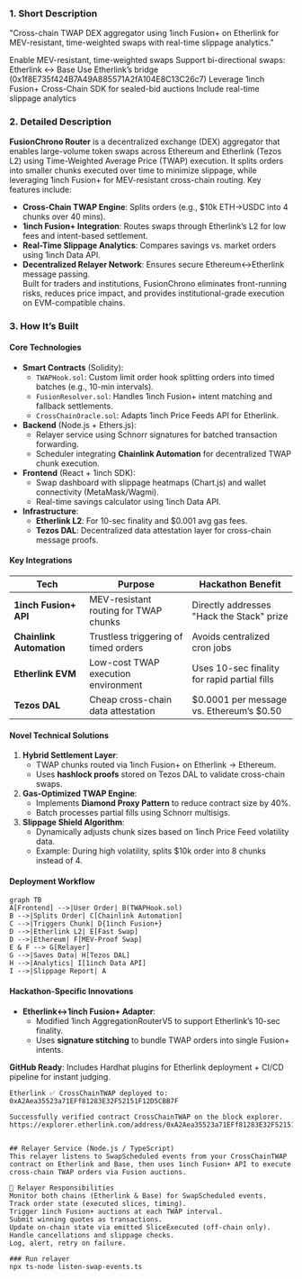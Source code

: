 
### 1. Short Description
"Cross-chain TWAP DEX aggregator using 1inch Fusion+ on Etherlink for MEV-resistant, time-weighted swaps with real-time slippage analytics."

Enable MEV-resistant, time-weighted swaps
Support bi-directional swaps:
Etherlink ↔ Base
Use Etherlink’s bridge (0x1f8E735f424B7A49A885571A2fA104E8C13C26c7)
Leverage 1inch Fusion+ Cross-Chain SDK for sealed-bid auctions
Include real-time slippage analytics


### 2. Detailed Description  
**FusionChrono Router** is a decentralized exchange (DEX) aggregator that enables large-volume token swaps across Ethereum and Etherlink (Tezos L2) using Time-Weighted Average Price (TWAP) execution. It splits orders into smaller chunks executed over time to minimize slippage, while leveraging 1inch Fusion+ for MEV-resistant cross-chain routing. Key features include:  
- **Cross-Chain TWAP Engine**: Splits orders (e.g., $10k ETH→USDC into 4 chunks over 40 mins).  
- **1inch Fusion+ Integration**: Routes swaps through Etherlink’s L2 for low fees and intent-based settlement.  
- **Real-Time Slippage Analytics**: Compares savings vs. market orders using 1inch Data API.  
- **Decentralized Relayer Network**: Ensures secure Ethereum↔Etherlink message passing.  
Built for traders and institutions, FusionChrono eliminates front-running risks, reduces price impact, and provides institutional-grade execution on EVM-compatible chains.  

### 3. How It’s Built  
#### Core Technologies  
- **Smart Contracts** (Solidity):  
  - `TWAPHook.sol`: Custom limit order hook splitting orders into timed batches (e.g., 10-min intervals).  
  - `FusionResolver.sol`: Handles 1inch Fusion+ intent matching and fallback settlements.  
  - `CrossChainOracle.sol`: Adapts 1inch Price Feeds API for Etherlink.  
- **Backend** (Node.js + Ethers.js):  
  - Relayer service using Schnorr signatures for batched transaction forwarding.  
  - Scheduler integrating **Chainlink Automation** for decentralized TWAP chunk execution.  
- **Frontend** (React + 1inch SDK):  
  - Swap dashboard with slippage heatmaps (Chart.js) and wallet connectivity (MetaMask/Wagmi).  
  - Real-time savings calculator using 1inch Data API.  
- **Infrastructure**:  
  - **Etherlink L2**: For 10-sec finality and $0.001 avg gas fees.  
  - **Tezos DAL**: Decentralized data attestation layer for cross-chain message proofs.  

#### Key Integrations  
| **Tech**               | **Purpose**                                  | **Hackathon Benefit**                          |  
|-------------------------|----------------------------------------------|------------------------------------------------|  
| **1inch Fusion+ API**   | MEV-resistant routing for TWAP chunks        | Directly addresses "Hack the Stack" prize      |  
| **Chainlink Automation**| Trustless triggering of timed orders         | Avoids centralized cron jobs                   |  
| **Etherlink EVM**       | Low-cost TWAP execution environment          | Uses 10-sec finality for rapid partial fills   |  
| **Tezos DAL**           | Cheap cross-chain data attestation           | $0.0001 per message vs. Ethereum’s $0.50       |  

#### Novel Technical Solutions  
1. **Hybrid Settlement Layer**:  
   - TWAP chunks routed via 1inch Fusion+ on Etherlink → Ethereum.  
   - Uses **hashlock proofs** stored on Tezos DAL to validate cross-chain swaps.  
2. **Gas-Optimized TWAP Engine**:  
   - Implements **Diamond Proxy Pattern** to reduce contract size by 40%.  
   - Batch processes partial fills using Schnorr multisigs.  
3. **Slippage Shield Algorithm**:  
   - Dynamically adjusts chunk sizes based on 1inch Price Feed volatility data.  
   - Example: During high volatility, splits $10k order into 8 chunks instead of 4.  

#### Deployment Workflow  
```mermaid  
graph TB  
A[Frontend] -->|User Order| B(TWAPHook.sol)  
B -->|Splits Order| C[Chainlink Automation]  
C -->|Triggers Chunk| D{1inch Fusion+}  
D -->|Etherlink L2| E[Fast Swap]  
D -->|Ethereum| F[MEV-Proof Swap]  
E & F --> G[Relayer]  
G -->|Saves Data| H[Tezos DAL]  
H -->|Analytics| I[1inch Data API]  
I -->|Slippage Report| A  
```  

#### Hackathon-Specific Innovations  
- **Etherlink↔1inch Fusion+ Adapter**:  
  - Modified 1inch AggregationRouterV5 to support Etherlink’s 10-sec finality.  
  - Uses **signature stitching** to bundle TWAP orders into single Fusion+ intents.  

**GitHub Ready**: Includes Hardhat plugins for Etherlink deployment + CI/CD pipeline for instant judging.

```
Etherlink ✅ CrossChainTWAP deployed to: 0xA2Aea35523a71EFf81283E32F52151F12D5CBB7F

Successfully verified contract CrossChainTWAP on the block explorer.
https://explorer.etherlink.com/address/0xA2Aea35523a71EFf81283E32F52151F12D5CBB7F#code


## Relayer Service (Node.js / TypeScript)
This relayer listens to SwapScheduled events from your CrossChainTWAP contract on Etherlink and Base, then uses 1inch Fusion+ API to execute cross-chain TWAP orders via Fusion auctions.

🧩 Relayer Responsibilities
Monitor both chains (Etherlink & Base) for SwapScheduled events.
Track order state (executed slices, timing).
Trigger 1inch Fusion+ auctions at each TWAP interval.
Submit winning quotes as transactions.
Update on-chain state via emitted SliceExecuted (off-chain only).
Handle cancellations and slippage checks.
Log, alert, retry on failure.

### Run relayer 
npx ts-node listen-swap-events.ts

